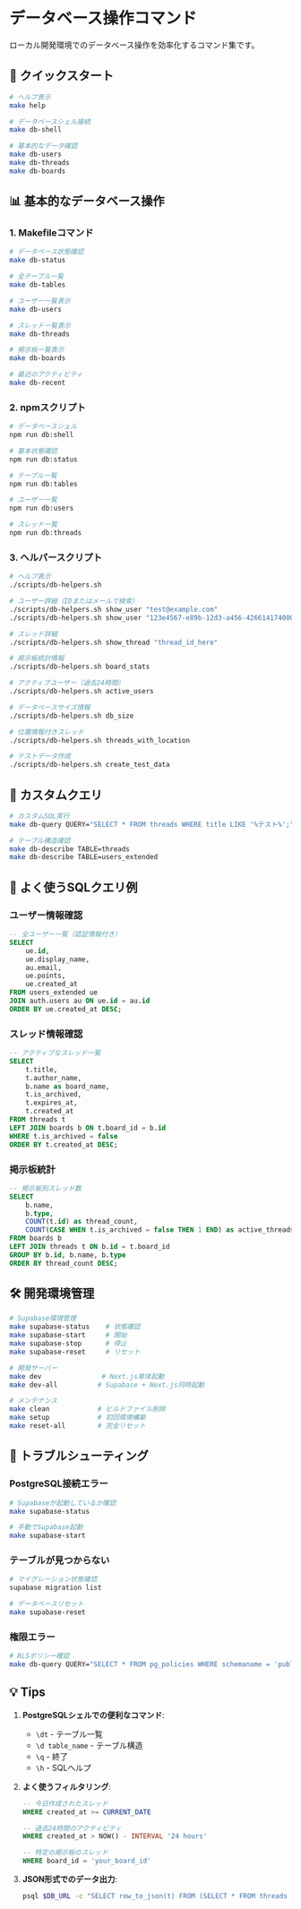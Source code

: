 # データベース操作コマンド

ローカル開発環境でのデータベース操作を効率化するコマンド集です。

## 🚀 クイックスタート

```bash
# ヘルプ表示
make help

# データベースシェル接続
make db-shell

# 基本的なデータ確認
make db-users
make db-threads
make db-boards
```

## 📊 基本的なデータベース操作

### 1. Makefileコマンド

```bash
# データベース状態確認
make db-status

# 全テーブル一覧
make db-tables

# ユーザー一覧表示
make db-users

# スレッド一覧表示
make db-threads

# 掲示板一覧表示
make db-boards

# 最近のアクティビティ
make db-recent
```

### 2. npmスクリプト

```bash
# データベースシェル
npm run db:shell

# 基本状態確認
npm run db:status

# テーブル一覧
npm run db:tables

# ユーザー一覧
npm run db:users

# スレッド一覧
npm run db:threads
```

### 3. ヘルパースクリプト

```bash
# ヘルプ表示
./scripts/db-helpers.sh

# ユーザー詳細（IDまたはメールで検索）
./scripts/db-helpers.sh show_user "test@example.com"
./scripts/db-helpers.sh show_user "123e4567-e89b-12d3-a456-426614174000"

# スレッド詳細
./scripts/db-helpers.sh show_thread "thread_id_here"

# 掲示板統計情報
./scripts/db-helpers.sh board_stats

# アクティブユーザー（過去24時間）
./scripts/db-helpers.sh active_users

# データベースサイズ情報
./scripts/db-helpers.sh db_size

# 位置情報付きスレッド
./scripts/db-helpers.sh threads_with_location

# テストデータ作成
./scripts/db-helpers.sh create_test_data
```

## 🔧 カスタムクエリ

```bash
# カスタムSQL実行
make db-query QUERY="SELECT * FROM threads WHERE title LIKE '%テスト%';"

# テーブル構造確認
make db-describe TABLE=threads
make db-describe TABLE=users_extended
```

## 📝 よく使うSQLクエリ例

### ユーザー情報確認
```sql
-- 全ユーザー一覧（認証情報付き）
SELECT 
    ue.id,
    ue.display_name,
    au.email,
    ue.points,
    ue.created_at
FROM users_extended ue
JOIN auth.users au ON ue.id = au.id
ORDER BY ue.created_at DESC;
```

### スレッド情報確認
```sql
-- アクティブなスレッド一覧
SELECT 
    t.title,
    t.author_name,
    b.name as board_name,
    t.is_archived,
    t.expires_at,
    t.created_at
FROM threads t
LEFT JOIN boards b ON t.board_id = b.id
WHERE t.is_archived = false
ORDER BY t.created_at DESC;
```

### 掲示板統計
```sql
-- 掲示板別スレッド数
SELECT 
    b.name,
    b.type,
    COUNT(t.id) as thread_count,
    COUNT(CASE WHEN t.is_archived = false THEN 1 END) as active_threads
FROM boards b
LEFT JOIN threads t ON b.id = t.board_id
GROUP BY b.id, b.name, b.type
ORDER BY thread_count DESC;
```

## 🛠 開発環境管理

```bash
# Supabase環境管理
make supabase-status    # 状態確認
make supabase-start     # 開始
make supabase-stop      # 停止
make supabase-reset     # リセット

# 開発サーバー
make dev               # Next.js単体起動
make dev-all          # Supabase + Next.js同時起動

# メンテナンス
make clean            # ビルドファイル削除
make setup            # 初回環境構築
make reset-all        # 完全リセット
```

## 🚨 トラブルシューティング

### PostgreSQL接続エラー
```bash
# Supabaseが起動しているか確認
make supabase-status

# 手動でSupabase起動
make supabase-start
```

### テーブルが見つからない
```bash
# マイグレーション状態確認
supabase migration list

# データベースリセット
make supabase-reset
```

### 権限エラー
```bash
# RLSポリシー確認
make db-query QUERY="SELECT * FROM pg_policies WHERE schemaname = 'public';"
```

## 💡 Tips

1. **PostgreSQLシェルでの便利なコマンド**:
   - `\dt` - テーブル一覧
   - `\d table_name` - テーブル構造
   - `\q` - 終了
   - `\h` - SQLヘルプ

2. **よく使うフィルタリング**:
   ```sql
   -- 今日作成されたスレッド
   WHERE created_at >= CURRENT_DATE
   
   -- 過去24時間のアクティビティ
   WHERE created_at > NOW() - INTERVAL '24 hours'
   
   -- 特定の掲示板のスレッド
   WHERE board_id = 'your_board_id'
   ```

3. **JSON形式でのデータ出力**:
   ```bash
   psql $DB_URL -c "SELECT row_to_json(t) FROM (SELECT * FROM threads LIMIT 5) t;"
   ```